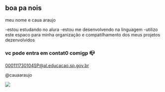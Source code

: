 ## boa pa nois

meu nome e caua araujo

-estou estudando no alura
-estou me desenvolvendo na linguagem
-utilizo este espaco para minha organização e compatilhamento dos meus projetos dezenvolvidos

### vc pode entra em contat0 comigp 📪

000111730104SP@al.educacao.sp.gov.br

@cauaaraujo


![](https://media1.tenor.com/m/4w2WGjtBlcEAAAAC/fafuke-fafuke-rainbow.gif)
